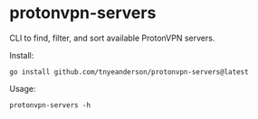 # protonvpn-servers

CLI to find, filter, and sort available ProtonVPN servers.

Install:

```
go install github.com/tnyeanderson/protonvpn-servers@latest
```

Usage:

```
protonvpn-servers -h
```
